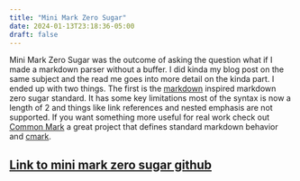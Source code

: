 ```yaml
---
title: "Mini Mark Zero Sugar"
date: 2024-01-13T23:18:36-05:00
draft: false
---
```


Mini Mark Zero Sugar was the outcome of asking the question what if I made a markdown parser without a buffer. I did kinda my blog post on the same subject and the read me goes into more detail on the kinda part. I ended up with two things. The first is the [markdown](https://daringfireball.net/projects/markdown/) inspired markdown zero sugar standard. It has some key limitations most of the syntax is now a length of 2 and things like link references and nested emphasis are not supported. If you want something more useful for real work check out [Common Mark](https://commonmark.org) a great project that defines standard markdown behavior and [cmark](https://github.com/commonmark/cmark).

## [Link to mini mark zero sugar github](https://github.com/O-Despo/mini-mark-zero-sugar)
